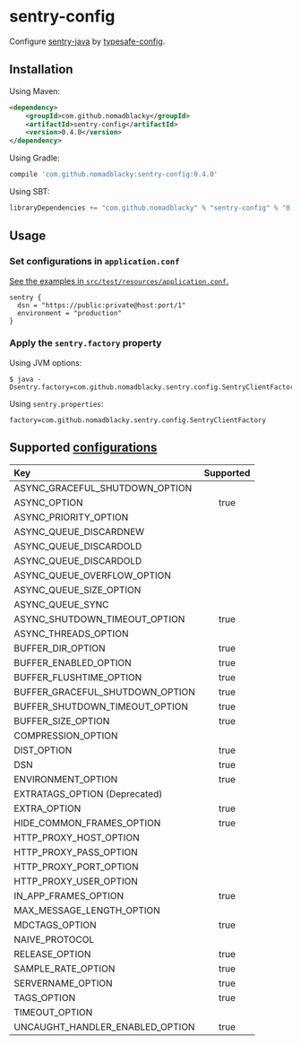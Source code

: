 # sentry-config

Configure [sentry-java](https://github.com/getsentry/sentry-java) by [typesafe-config](https://github.com/lightbend/config).

## Installation

Using Maven:

```xml
<dependency>
    <groupId>com.github.nomadblacky</groupId>
    <artifactId>sentry-config</artifactId>
    <version>0.4.0</version>
</dependency>
```

Using Gradle:

```groovy
compile 'com.github.nomadblacky:sentry-config:0.4.0'
```

Using SBT:

```scala
libraryDependencies += "com.github.nomadblacky" % "sentry-config" % "0.4.0"
```

## Usage

### Set configurations in `application.conf`

[See the examples in `src/test/resources/application.conf`.](src/test/resources/application.conf)

```
sentry {
  dsn = "https://public:private@host:port/1"
  environment = "production"
}
```

### Apply the `sentry.factory` property

Using JVM options:

```
$ java -Dsentry.factory=com.github.nomadblacky.sentry.config.SentryClientFactory
```

Using `sentry.properties`:

```
factory=com.github.nomadblacky.sentry.config.SentryClientFactory
```

## Supported [configurations](https://docs.sentry.io/clients/java/config/)

| Key                                | Supported   |
| :--------------------------------- | :---------: |
| ASYNC_GRACEFUL_SHUTDOWN_OPTION     |             |
| ASYNC_OPTION                       | true        |
| ASYNC_PRIORITY_OPTION              |             |
| ASYNC_QUEUE_DISCARDNEW             |             |
| ASYNC_QUEUE_DISCARDOLD             |             |
| ASYNC_QUEUE_DISCARDOLD             |             |
| ASYNC_QUEUE_OVERFLOW_OPTION        |             |
| ASYNC_QUEUE_SIZE_OPTION            |             |
| ASYNC_QUEUE_SYNC                   |             |
| ASYNC_SHUTDOWN_TIMEOUT_OPTION      | true        |
| ASYNC_THREADS_OPTION               |             |
| BUFFER_DIR_OPTION                  | true        |
| BUFFER_ENABLED_OPTION              | true        |
| BUFFER_FLUSHTIME_OPTION            | true        |
| BUFFER_GRACEFUL_SHUTDOWN_OPTION    | true        |
| BUFFER_SHUTDOWN_TIMEOUT_OPTION     | true        |
| BUFFER_SIZE_OPTION                 | true        |
| COMPRESSION_OPTION                 |             |
| DIST_OPTION                        | true        |
| DSN                                | true        |
| ENVIRONMENT_OPTION                 | true        |
| EXTRATAGS_OPTION (Deprecated)      |             |
| EXTRA_OPTION                       | true        |
| HIDE_COMMON_FRAMES_OPTION          | true        |
| HTTP_PROXY_HOST_OPTION             |             |
| HTTP_PROXY_PASS_OPTION             |             |
| HTTP_PROXY_PORT_OPTION             |             |
| HTTP_PROXY_USER_OPTION             |             |
| IN_APP_FRAMES_OPTION               | true        |
| MAX_MESSAGE_LENGTH_OPTION          |             |
| MDCTAGS_OPTION                     | true        |
| NAIVE_PROTOCOL                     |             |
| RELEASE_OPTION                     | true        |
| SAMPLE_RATE_OPTION                 | true        |
| SERVERNAME_OPTION                  | true        |
| TAGS_OPTION                        | true        |
| TIMEOUT_OPTION                     |             |
| UNCAUGHT_HANDLER_ENABLED_OPTION    | true        |
